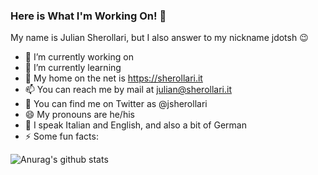### Here is What I'm Working On! 👋

My name is Julian Sherollari, but I also answer to my nickname jdotsh 😉
- 🔭 I’m currently working on
- 🌱 I’m currently learning 
- 🔗 My home on the net is https://sherollari.it
- 📫 You can reach me by mail at julian@sherollari.it
- 🐤 You can find me on Twitter as @jsherollari
- 😄 My pronouns are he/his
- 🙊 I speak Italian and English, and also a bit of German
- ⚡ Some fun facts:

![Anurag's github stats](https://github-readme-stats.vercel.app/api?username=jdotsh&count_private=true&theme=vue&hide=,prs,issues&show_icons=true&hide_title=true)

